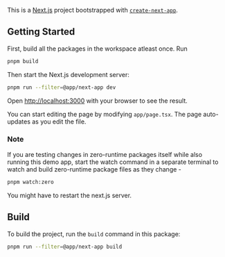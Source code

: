 This is a [Next.js](https://nextjs.org/) project bootstrapped with [`create-next-app`](https://github.com/vercel/next.js/tree/canary/packages/create-next-app).

## Getting Started

First, build all the packages in the workspace atleast once. Run

```bash
pnpm build
```

Then start the Next.js development server:

```bash
pnpm run --filter=@app/next-app dev
```

Open [http://localhost:3000](http://localhost:3000) with your browser to see the result.

You can start editing the page by modifying `app/page.tsx`. The page auto-updates as you edit the file.

### Note

If you are testing changes in zero-runtime packages itself while also running this demo app, start the watch command in a separate terminal to watch and build zero-runtime package files as they change -

```bash
pnpm watch:zero
```

You might have to restart the next.js server.

## Build

To build the project, run the `build` command in this package:

```bash
pnpm run --filter=@app/next-app build
```
